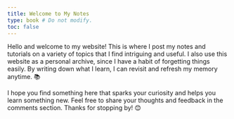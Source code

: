 ```yaml
---
title: Welcome to My Notes
type: book # Do not modify.
toc: false
---
```

Hello and welcome to my website! This is where I post my notes and tutorials on a variety of topics that I find intriguing and useful. I also use this website as a personal archive, since I have a habit of forgetting things easily. By writing down what I learn, I can revisit and refresh my memory anytime. 📚

I hope you find something here that sparks your curiosity and helps you learn something new. Feel free to share your thoughts and feedback in the comments section. Thanks for stopping by! 😊

